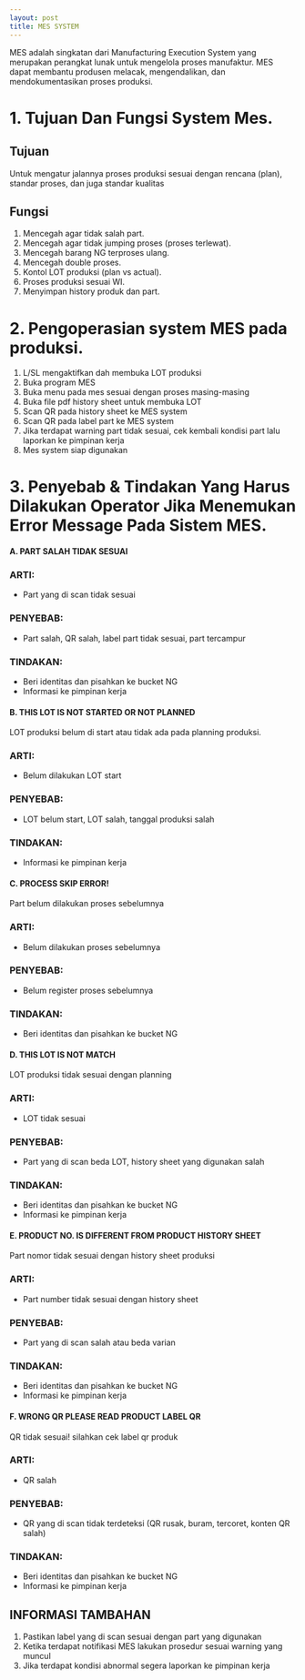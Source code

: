 ```yaml
---
layout: post
title: MES SYSTEM
---
```


MES adalah singkatan dari Manufacturing Execution System yang merupakan perangkat lunak untuk mengelola proses manufaktur. MES dapat membantu produsen melacak, mengendalikan, dan mendokumentasikan proses produksi. 

# 1. Tujuan Dan Fungsi System Mes.

## Tujuan

Untuk mengatur jalannya proses produksi sesuai dengan rencana (plan), standar proses, dan juga standar kualitas

## Fungsi

1. Mencegah agar tidak salah part.
2. Mencegah agar tidak jumping proses (proses terlewat).
3. Mencegah barang NG terproses ulang.
4. Mencegah double proses.
5. Kontol LOT produksi (plan vs actual).
6. Proses produksi sesuai WI.
7. Menyimpan history produk dan part.

# 2. Pengoperasian system MES pada produksi.

1. L/SL mengaktifkan dah membuka LOT produksi
2. Buka program MES
3. Buka menu pada mes sesuai dengan proses masing-masing
4. Buka file pdf history sheet untuk membuka LOT
5. Scan QR pada history sheet ke MES system
6. Scan QR pada label part ke MES system
7. Jika terdapat warning part tidak sesuai, cek kembali kondisi part lalu laporkan ke pimpinan kerja
8. Mes system siap digunakan

# 3. Penyebab & Tindakan Yang Harus Dilakukan Operator Jika Menemukan Error Message Pada Sistem MES.

#### A. PART SALAH TIDAK SESUAI
### ARTI:
- Part yang di scan tidak sesuai 
### PENYEBAB:
- Part salah, QR salah, label part tidak sesuai, part tercampur
### TINDAKAN:
- Beri identitas dan pisahkan ke bucket NG
- Informasi ke pimpinan kerja

#### B. THIS LOT IS NOT STARTED OR NOT PLANNED

LOT produksi belum di start atau tidak ada pada planning produksi.
### ARTI:
- Belum dilakukan LOT start
### PENYEBAB:
- LOT belum start, LOT salah, tanggal produksi salah
### TINDAKAN:
- Informasi ke pimpinan kerja

#### C. PROCESS SKIP ERROR!

Part belum dilakukan proses sebelumnya
### ARTI:
- Belum dilakukan proses sebelumnya
### PENYEBAB:
- Belum register proses sebelumnya
### TINDAKAN:
- Beri identitas dan pisahkan ke bucket NG

#### D. THIS LOT IS NOT MATCH

LOT produksi tidak sesuai dengan planning
### ARTI:
- LOT tidak sesuai
### PENYEBAB:
- Part yang di scan beda LOT, history sheet yang digunakan salah
### TINDAKAN:
- Beri identitas dan pisahkan ke bucket NG
- Informasi ke pimpinan kerja

#### E. PRODUCT NO. IS DIFFERENT FROM PRODUCT HISTORY SHEET 

Part nomor tidak sesuai dengan history sheet produksi
### ARTI:
- Part number tidak sesuai dengan history sheet 
### PENYEBAB:
- Part yang di scan salah atau beda varian
### TINDAKAN:
- Beri identitas dan pisahkan ke bucket NG
- Informasi ke pimpinan kerja

#### F. WRONG QR PLEASE READ PRODUCT LABEL QR

QR tidak sesuai! silahkan cek label qr produk
### ARTI:
- QR salah
### PENYEBAB:
- QR yang di scan tidak terdeteksi (QR rusak, buram, tercoret, konten QR salah)
### TINDAKAN:
- Beri identitas dan pisahkan ke bucket NG
- Informasi ke pimpinan kerja 

## INFORMASI TAMBAHAN
1. Pastikan label yang di scan sesuai dengan part yang digunakan 
2. Ketika terdapat notifikasi MES lakukan prosedur sesuai warning yang muncul
3. Jika terdapat kondisi abnormal segera laporkan ke pimpinan kerja
